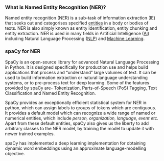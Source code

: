 ### What is Named Entity Recognition (NER)?



Named entity recognition (NER) is a sub-task of information extraction (IE) that seeks out and categorises specified [entities](https://en.wikipedia.org/wiki/Named_entity) in a body or bodies of texts. NER is also simply known as entity identification, entity chunking and entity extraction. NER is used in many fields in Artificial Intelligence ([AI](https://en.wikipedia.org/wiki/Artificial_intelligence)) including Natural Language Processing ([NLP](https://en.wikipedia.org/wiki/Natural_language_processing)) and [Machine Learning](https://en.wikipedia.org/wiki/Machine_learning).



### spaCy for NER

SpaCy is an open-source library for advanced Natural Language Processing in Python. It is designed specifically for production use and helps build applications that process and “understand” large volumes of text. It can be used to build information extraction or natural language understanding systems, or to pre-process text for deep learning. Some of the features provided by spaCy are- Tokenization, Parts-of-Speech (PoS) Tagging, Text Classification and Named Entity Recognition.

SpaCy provides an exceptionally efficient statistical system for NER in python, which can assign labels to groups of tokens which are contiguous. It provides a default model which can recognize a wide range of named or numerical entities, which include *person, organization, language, event etc.* Apart from these default entities, spaCy also gives us the liberty to add arbitrary classes to the NER model, by training the model to update it with newer trained examples.

spaCy has implemented a deep learning implementation for obtaining dynamic word embeddings using an approximate language-modelling objective. 